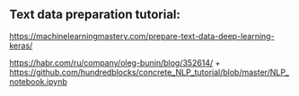 
## Text data preparation tutorial:
https://machinelearningmastery.com/prepare-text-data-deep-learning-keras/

https://habr.com/ru/company/oleg-bunin/blog/352614/ + https://github.com/hundredblocks/concrete_NLP_tutorial/blob/master/NLP_notebook.ipynb
